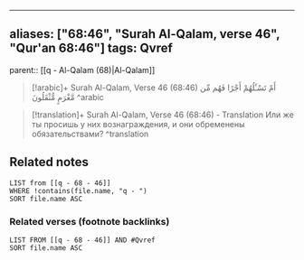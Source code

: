 
---
aliases: ["68:46", "Surah Al-Qalam, verse 46", "Qur'an 68:46"]
tags: Qvref
---

parent:: [[q - Al-Qalam (68)|Al-Qalam]]

> [!arabic]+ Surah Al-Qalam, Verse 46 (68:46)
> <span class="quran-arabic">أَمْ تَسْـَٔلُهُمْ أَجْرًا فَهُم مِّن مَّغْرَمٍ مُّثْقَلُونَ</span>
^arabic

> [!translation]+ Surah Al-Qalam, Verse 46 (68:46) - Translation
> Или же ты просишь у них вознаграждения, и они обременены обязательствами?
^translation



## Related notes
```dataview
LIST from [[q - 68 - 46]]
WHERE !contains(file.name, "q - ")
SORT file.name ASC
```

### Related verses (footnote backlinks)
```dataview
LIST FROM [[q - 68 - 46]] AND #Qvref
SORT file.name ASC
```

